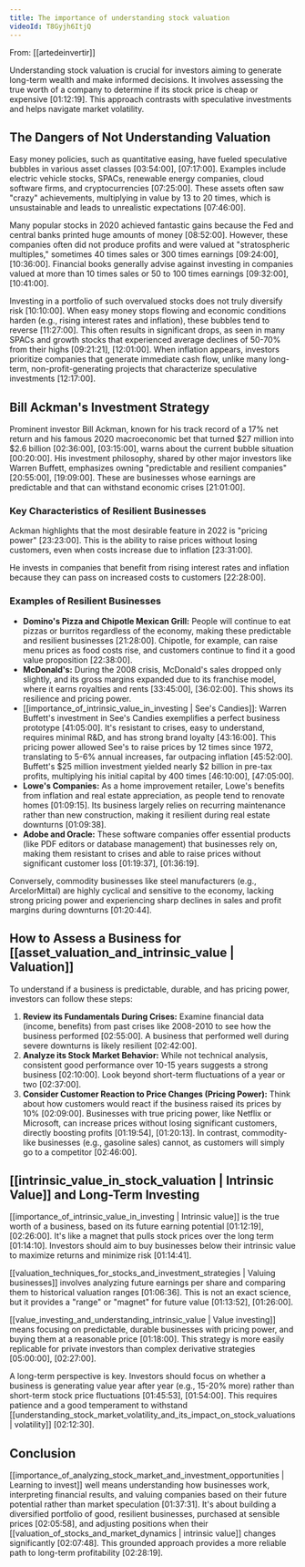 ```yaml
---
title: The importance of understanding stock valuation
videoId: T8Gyjh6ItjQ
---
```


From: [[artedeinvertir]] <br/> 

Understanding stock valuation is crucial for investors aiming to generate long-term wealth and make informed decisions. It involves assessing the true worth of a company to determine if its stock price is cheap or expensive <a class="yt-timestamp" data-t="01:12:19">[01:12:19]</a>. This approach contrasts with speculative investments and helps navigate market volatility.

## The Dangers of Not Understanding Valuation

Easy money policies, such as quantitative easing, have fueled speculative bubbles in various asset classes <a class="yt-timestamp" data-t="03:54:00">[03:54:00]</a>, <a class="yt-timestamp" data-t="07:17:00">[07:17:00]</a>. Examples include electric vehicle stocks, SPACs, renewable energy companies, cloud software firms, and cryptocurrencies <a class="yt-timestamp" data-t="07:25:00">[07:25:00]</a>. These assets often saw "crazy" achievements, multiplying in value by 13 to 20 times, which is unsustainable and leads to unrealistic expectations <a class="yt-timestamp" data-t="07:46:00">[07:46:00]</a>.

Many popular stocks in 2020 achieved fantastic gains because the Fed and central banks printed huge amounts of money <a class="yt-timestamp" data-t="08:52:00">[08:52:00]</a>. However, these companies often did not produce profits and were valued at "stratospheric multiples," sometimes 40 times sales or 300 times earnings <a class="yt-timestamp" data-t="09:24:00">[09:24:00]</a>, <a class="yt-timestamp" data-t="10:36:00">[10:36:00]</a>. Financial books generally advise against investing in companies valued at more than 10 times sales or 50 to 100 times earnings <a class="yt-timestamp" data-t="09:32:00">[09:32:00]</a>, <a class="yt-timestamp" data-t="10:41:00">[10:41:00]</a>.

Investing in a portfolio of such overvalued stocks does not truly diversify risk <a class="yt-timestamp" data-t="10:10:00">[10:10:00]</a>. When easy money stops flowing and economic conditions harden (e.g., rising interest rates and inflation), these bubbles tend to reverse <a class="yt-timestamp" data-t="11:27:00">[11:27:00]</a>. This often results in significant drops, as seen in many SPACs and growth stocks that experienced average declines of 50-70% from their highs <a class="yt-timestamp" data-t="09:21:00">[09:21:21]</a>, <a class="yt-timestamp" data-t="12:01:00">[12:01:00]</a>. When inflation appears, investors prioritize companies that generate immediate cash flow, unlike many long-term, non-profit-generating projects that characterize speculative investments <a class="yt-timestamp" data-t="12:17:00">[12:17:00]</a>.

## Bill Ackman's Investment Strategy

Prominent investor Bill Ackman, known for his track record of a 17% net return and his famous 2020 macroeconomic bet that turned $27 million into $2.6 billion <a class="yt-timestamp" data-t="02:36:00">[02:36:00]</a>, <a class="yt-timestamp" data-t="03:15:00">[03:15:00]</a>, warns about the current bubble situation <a class="yt-timestamp" data-t="00:20:00">[00:20:00]</a>. His investment philosophy, shared by other major investors like Warren Buffett, emphasizes owning "predictable and resilient companies" <a class="yt-timestamp" data-t="20:55:00">[20:55:00]</a>, <a class="yt-timestamp" data-t="19:09:00">[19:09:00]</a>. These are businesses whose earnings are predictable and that can withstand economic crises <a class="yt-timestamp" data-t="21:01:00">[21:01:00]</a>.

### Key Characteristics of Resilient Businesses
Ackman highlights that the most desirable feature in 2022 is "pricing power" <a class="yt-timestamp" data-t="23:23:00">[23:23:00]</a>. This is the ability to raise prices without losing customers, even when costs increase due to inflation <a class="yt-timestamp" data-t="23:31:00">[23:31:00]</a>.

He invests in companies that benefit from rising interest rates and inflation because they can pass on increased costs to customers <a class="yt-timestamp" data-t="22:28:00">[22:28:00]</a>.

### Examples of Resilient Businesses
*   **Domino's Pizza and Chipotle Mexican Grill:** People will continue to eat pizzas or burritos regardless of the economy, making these predictable and resilient businesses <a class="yt-timestamp" data-t="21:28:00">[21:28:00]</a>. Chipotle, for example, can raise menu prices as food costs rise, and customers continue to find it a good value proposition <a class="yt-timestamp" data-t="22:38:00">[22:38:00]</a>.
*   **McDonald's:** During the 2008 crisis, McDonald's sales dropped only slightly, and its gross margins expanded due to its franchise model, where it earns royalties and rents <a class="yt-timestamp" data-t="33:45:00">[33:45:00]</a>, <a class="yt-timestamp" data-t="36:02:00">[36:02:00]</a>. This shows its resilience and pricing power.
*   [[importance_of_intrinsic_value_in_investing | See's Candies]]: Warren Buffett's investment in See's Candies exemplifies a perfect business prototype <a class="yt-timestamp" data-t="41:05:00">[41:05:00]</a>. It's resistant to crises, easy to understand, requires minimal R&D, and has strong brand loyalty <a class="yt-timestamp" data-t="43:16:00">[43:16:00]</a>. This pricing power allowed See's to raise prices by 12 times since 1972, translating to 5-6% annual increases, far outpacing inflation <a class="yt-timestamp" data-t="45:52:00">[45:52:00]</a>. Buffett's $25 million investment yielded nearly $2 billion in pre-tax profits, multiplying his initial capital by 400 times <a class="yt-timestamp" data-t="46:10:00">[46:10:00]</a>, <a class="yt-timestamp" data-t="47:05:00">[47:05:00]</a>.
*   **Lowe's Companies:** As a home improvement retailer, Lowe's benefits from inflation and real estate appreciation, as people tend to renovate homes <a class="yt-timestamp" data-t="01:09:15">[01:09:15]</a>. Its business largely relies on recurring maintenance rather than new construction, making it resilient during real estate downturns <a class="yt-timestamp" data-t="01:09:38">[01:09:38]</a>.
*   **Adobe and Oracle:** These software companies offer essential products (like PDF editors or database management) that businesses rely on, making them resistant to crises and able to raise prices without significant customer loss <a class="yt-timestamp" data-t="01:19:37">[01:19:37]</a>, <a class="yt-timestamp" data-t="01:36:19">[01:36:19]</a>.

Conversely, commodity businesses like steel manufacturers (e.g., ArcelorMittal) are highly cyclical and sensitive to the economy, lacking strong pricing power and experiencing sharp declines in sales and profit margins during downturns <a class="yt-timestamp" data-t="01:20:44">[01:20:44]</a>.

## How to Assess a Business for [[asset_valuation_and_intrinsic_value | Valuation]]

To understand if a business is predictable, durable, and has pricing power, investors can follow these steps:

1.  **Review its Fundamentals During Crises:** Examine financial data (income, benefits) from past crises like 2008-2010 to see how the business performed <a class="yt-timestamp" data-t="02:55:00">[02:55:00]</a>. A business that performed well during severe downturns is likely resilient <a class="yt-timestamp" data-t="02:42:00">[02:42:00]</a>.
2.  **Analyze its Stock Market Behavior:** While not technical analysis, consistent good performance over 10-15 years suggests a strong business <a class="yt-timestamp" data-t="02:10:00">[02:10:00]</a>. Look beyond short-term fluctuations of a year or two <a class="yt-timestamp" data-t="02:37:00">[02:37:00]</a>.
3.  **Consider Customer Reaction to Price Changes (Pricing Power):** Think about how customers would react if the business raised its prices by 10% <a class="yt-timestamp" data-t="02:09:00">[02:09:00]</a>. Businesses with true pricing power, like Netflix or Microsoft, can increase prices without losing significant customers, directly boosting profits <a class="yt-timestamp" data-t="01:19:54">[01:19:54]</a>, <a class="yt-timestamp" data-t="01:20:13">[01:20:13]</a>. In contrast, commodity-like businesses (e.g., gasoline sales) cannot, as customers will simply go to a competitor <a class="yt-timestamp" data-t="02:46:00">[02:46:00]</a>.

## [[intrinsic_value_in_stock_valuation | Intrinsic Value]] and Long-Term Investing

[[importance_of_intrinsic_value_in_investing | Intrinsic value]] is the true worth of a business, based on its future earning potential <a class="yt-timestamp" data-t="01:12:19">[01:12:19]</a>, <a class="yt-timestamp" data-t="02:26:00">[02:26:00]</a>. It's like a magnet that pulls stock prices over the long term <a class="yt-timestamp" data-t="01:14:10">[01:14:10]</a>. Investors should aim to buy businesses below their intrinsic value to maximize returns and minimize risk <a class="yt-timestamp" data-t="01:14:41">[01:14:41]</a>.

[[valuation_techniques_for_stocks_and_investment_strategies | Valuing businesses]] involves analyzing future earnings per share and comparing them to historical valuation ranges <a class="yt-timestamp" data-t="01:06:36">[01:06:36]</a>. This is not an exact science, but it provides a "range" or "magnet" for future value <a class="yt-timestamp" data-t="01:13:52">[01:13:52]</a>, <a class="yt-timestamp" data-t="01:26:00">[01:26:00]</a>.

[[value_investing_and_understanding_intrinsic_value | Value investing]] means focusing on predictable, durable businesses with pricing power, and buying them at a reasonable price <a class="yt-timestamp" data-t="01:18:00">[01:18:00]</a>. This strategy is more easily replicable for private investors than complex derivative strategies <a class="yt-timestamp" data-t="05:00:00">[05:00:00]</a>, <a class="yt-timestamp" data-t="02:27:00">[02:27:00]</a>.

A long-term perspective is key. Investors should focus on whether a business is generating value year after year (e.g., 15-20% more) rather than short-term stock price fluctuations <a class="yt-timestamp" data-t="01:45:53">[01:45:53]</a>, <a class="yt-timestamp" data-t="01:54:00">[01:54:00]</a>. This requires patience and a good temperament to withstand [[understanding_stock_market_volatility_and_its_impact_on_stock_valuations | volatility]] <a class="yt-timestamp" data-t="02:12:30">[02:12:30]</a>.

## Conclusion

[[importance_of_analyzing_stock_market_and_investment_opportunities | Learning to invest]] well means understanding how businesses work, interpreting financial results, and valuing companies based on their future potential rather than market speculation <a class="yt-timestamp" data-t="01:37:31">[01:37:31]</a>. It's about building a diversified portfolio of good, resilient businesses, purchased at sensible prices <a class="yt-timestamp" data-t="02:05:58">[02:05:58]</a>, and adjusting positions when their [[valuation_of_stocks_and_market_dynamics | intrinsic value]] changes significantly <a class="yt-timestamp" data-t="02:07:48">[02:07:48]</a>. This grounded approach provides a more reliable path to long-term profitability <a class="yt-timestamp" data-t="02:28:19">[02:28:19]</a>.